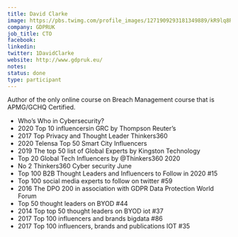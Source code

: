 ```yaml
---
title: David Clarke
image: https://pbs.twimg.com/profile_images/1271909293181349889/kR9lq8Rh_400x400.jpg
company: GDPRUK
job_title: CTO
facebook:
linkedin:
twitter: 1DavidClarke
website: http://www.gdpruk.eu/
notes:
status: done
type: participant
---
```


Author of the only online course on Breach Management course that is APMG/GCHQ Certified. 

- Who’s Who in Cybersecurity? 
- 2020 Top 10 influencersin GRC by Thompson Reuter’s 
- 2017 Top Privacy and Thought Leader Thinkers360 
- 2020 Telensa Top 50 Smart City Influencers 
- 2019 The top 50 list of Global Experts by Kingston Technology 
- Top 20 Global Tech Influencers by @Thinkers360 2020
- No 2 Thinkers360 Cyber security June 
- Top 100 B2B Thought Leaders and Influencers to Follow in 2020 #15 
- Top 100 social media experts to follow on twitter #59  
- 2016 The DPO 200 in association with GDPR Data Protection World Forum
- Top 50 thought leaders on BYOD #44  
- 2014 Top top 50 thought leaders on BYOD iot #37  
- 2017 Top 100 influencers and brands bigdata #86  
- 2017 Top 100 influencers, brands and publications IOT #35